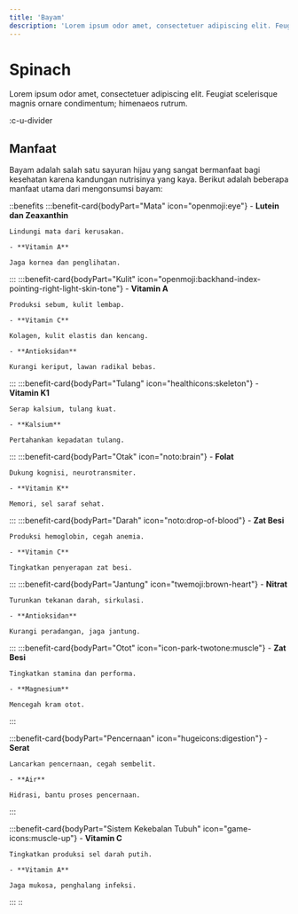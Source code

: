 ```yaml
---
title: 'Bayam'
description: 'Lorem ipsum odor amet, consectetuer adipiscing elit. Feugiat scelerisque magnis ornare condimentum; himenaeos rutrum.'
---
```


# Spinach

Lorem ipsum odor amet, consectetuer adipiscing elit. Feugiat scelerisque magnis ornare condimentum; himenaeos rutrum.

:c-u-divider

## Manfaat

Bayam adalah salah satu sayuran hijau yang sangat bermanfaat bagi kesehatan karena kandungan nutrisinya yang kaya. Berikut adalah beberapa manfaat utama dari mengonsumsi bayam:

::benefits
  :::benefit-card{bodyPart="Mata" icon="openmoji:eye"}
    - **Lutein dan Zeaxanthin**

    Lindungi mata dari kerusakan.
    
    - **Vitamin A**

    Jaga kornea dan penglihatan.
  :::
  :::benefit-card{bodyPart="Kulit" icon="openmoji:backhand-index-pointing-right-light-skin-tone"}
    - **Vitamin A**

    Produksi sebum, kulit lembap.

    - **Vitamin C**

    Kolagen, kulit elastis dan kencang.

    - **Antioksidan**

    Kurangi keriput, lawan radikal bebas.
  :::
  :::benefit-card{bodyPart="Tulang" icon="healthicons:skeleton"}
    - **Vitamin K1**

    Serap kalsium, tulang kuat.

    - **Kalsium**

    Pertahankan kepadatan tulang.
  :::
  :::benefit-card{bodyPart="Otak" icon="noto:brain"}
    - **Folat**

    Dukung kognisi, neurotransmiter.

    - **Vitamin K**

    Memori, sel saraf sehat.
  :::
  :::benefit-card{bodyPart="Darah" icon="noto:drop-of-blood"}
    - **Zat Besi**

    Produksi hemoglobin, cegah anemia.

    - **Vitamin C**

    Tingkatkan penyerapan zat besi.
  :::
  :::benefit-card{bodyPart="Jantung" icon="twemoji:brown-heart"}
    - **Nitrat**

    Turunkan tekanan darah, sirkulasi.

    - **Antioksidan**

    Kurangi peradangan, jaga jantung.
  :::
  :::benefit-card{bodyPart="Otot" icon="icon-park-twotone:muscle"}
    - **Zat Besi**

    Tingkatkan stamina dan performa.

    - **Magnesium**
    
    Mencegah kram otot.
  :::

  :::benefit-card{bodyPart="Pencernaan" icon="hugeicons:digestion"}
    - **Serat**
    
    Lancarkan pencernaan, cegah sembelit.
    
    - **Air**
    
    Hidrasi, bantu proses pencernaan.
  :::

  :::benefit-card{bodyPart="Sistem Kekebalan Tubuh" icon="game-icons:muscle-up"}
    - **Vitamin C**
    
    Tingkatkan produksi sel darah putih.

    - **Vitamin A**
    
    Jaga mukosa, penghalang infeksi.
  :::
::








